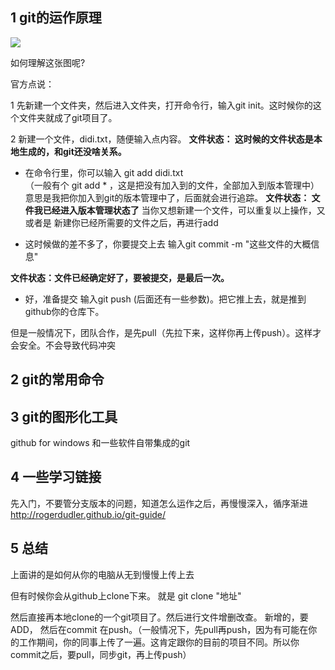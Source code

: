 ## 1 git的运作原理 ##
![](http://i.imgur.com/qZT0Sg6.png)

如何理解这张图呢?

官方点说：

1 先新建一个文件夹，然后进入文件夹，打开命令行，输入git init。这时候你的这个文件夹就成了git项目了。

2 新建一个文件，didi.txt，随便输入点内容。
**文件状态：  这时候的文件状态是本地生成的，和git还没啥关系。**
	

- 在命令行里，你可以输入 git add didi.txt  
（一般有个 git add * ，这是把没有加入到的文件，全部加入到版本管理中）
意思是我把你加入到git的版本管理中了，后面就会进行追踪。
**文件状态： 文件我已经进入版本管理状态了**
当你又想新建一个文件，可以重复以上操作，又或者是
新建你已经所需要的文件之后，再进行add

- 这时候做的差不多了，你要提交上去
  输入git commit -m "这些文件的大概信息"
  
**文件状态：文件已经确定好了，要被提交，是最后一次。**

- 好，准备提交
 输入git push (后面还有一些参数)。把它推上去，就是推到github你的仓库下。

但是一般情况下，团队合作，是先pull（先拉下来，这样你再上传push）。这样才会安全。不会导致代码冲突



## 2 git的常用命令 ## 



## 3 git的图形化工具 ## 
github for windows
和一些软件自带集成的git

## 4 一些学习链接 ##

先入门，不要管分支版本的问题，知道怎么运作之后，再慢慢深入，循序渐进
http://rogerdudler.github.io/git-guide/ 

## 5 总结 ##
上面讲的是如何从你的电脑从无到慢慢上传上去

但有时候你会从github上clone下来。
就是 git clone "地址"

然后直接再本地clone的一个git项目了。然后进行文件增删改查。
新增的，要ADD，
然后在commit
在push。（一般情况下，先pull再push，因为有可能在你的工作期间，你的同事上传了一遍。这肯定跟你的目前的项目不同。所以你commit之后，要pull，同步git，再上传push）